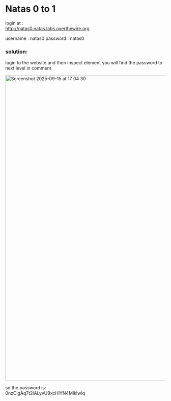 # Natas 0 to 1

login at :  
http://natas0.natas.labs.overthewire.org

username : natas0
password : natas0

### solution:

login to the website and then inspect element 
you will find the password to next level in comment

<img width="1470" height="956" alt="Screenshot 2025-09-15 at 17 04 30" src="https://github.com/user-attachments/assets/f4a4761c-b504-4ad6-a25e-46836c76fbf5" />

so the password is:  
0nzCigAq7t2iALyvU9xcHlYN4MlkIwlq

